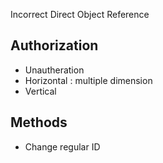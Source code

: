 Incorrect Direct Object Reference

## Authorization
- Unautheration
- Horizontal : multiple dimension
- Vertical


## Methods
- Change regular ID 

